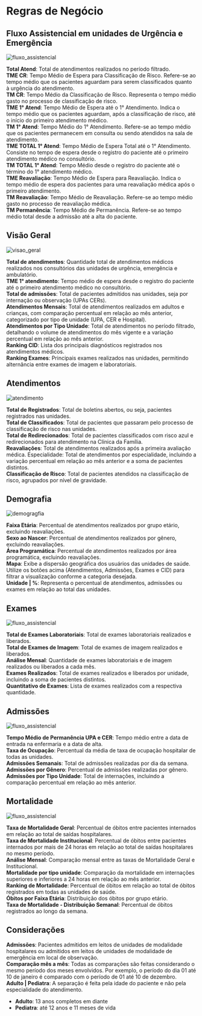 # Regras de Negócio

## Fluxo Assistencial em unidades de Urgência e Emergência 

![fluxo_assistencial](../src/irs_gerencial/01_fluxo_assistencial_tme_editado.jpg)

**Total Atend**: Total de atendimentos realizados no período filtrado.  
**TME CR**: Tempo Médio de Espera para Classificação de Risco. Refere-se ao tempo médio que os pacientes aguardam para serem classificados quanto à urgência do atendimento.  
**TM CR**: Tempo Médio da Classificação de Risco. Representa o tempo médio gasto no processo de classificação de risco.  
**TME 1° Atend**: Tempo Médio de Espera até o 1° Atendimento. Indica o tempo médio que os pacientes aguardam, após a classificação de risco, até o início do primeiro atendimento médico.  
**TM 1° Atend**: Tempo Médio do 1° Atendimento. Refere-se ao tempo médio que os pacientes permanecem em consulta ou sendo atendidos na sala de atendimento.  
**TME TOTAL 1° Atend**: Tempo Médio de Espera Total até o 1° Atendimento. Consiste no tempo de espera desde o registro do paciente até o primeiro atendimento médico no consultório.  
**TM TOTAL 1° Atend**: Tempo Médio desde o registro do paciente até o término do 1° atendimento médico.  
**TME Reavaliação**: Tempo Médio de Espera para Reavaliação. Indica o tempo médio de espera dos pacientes para uma reavaliação médica após o primeiro atendimento.  
**TM Reavaliação**: Tempo Médio de Reavaliação. Refere-se ao tempo médio gasto no processo de reavaliação médica.  
**TM Permanência**: Tempo Médio de Permanência. Refere-se ao tempo médio total desde a admissão até a alta do paciente.  

## Visão Geral

![visao_geral](../src/irs_gerencial/02_visao_geral_editado.png)


**Total de atendimentos**: Quantidade total de atendimentos médicos realizados nos consultórios das unidades de urgência, emergência e ambulatório.  
**TME 1° atendimento**:  Tempo médio de espera desde o registro do paciente até o primeiro atendimento médico no consultório.  
**Total de admissões**: Total de pacientes admitidos nas unidades, seja por internação ou observação (UPAs CERs).  
**Atendimentos Mensais**: Total de atendimentos realizados em adultos e crianças, com comparação percentual em relação ao mês anterior, categorizado por tipo de unidade (UPA, CER e Hospital).  
**Atendimentos por Tipo Unidade**: Total de atendimentos no período filtrado, detalhando o volume de atendimentos do mês vigente e a variação percentual em relação ao mês anterior.  
**Ranking CID**: Lista dos principais diagnósticos registrados nos atendimentos médicos.  
**Ranking Exames**: Principais exames realizados nas unidades, permitindo alternância entre exames de imagem e laboratoriais.  

## Atendimentos

![atendimento](../src/irs_gerencial/03_atendimento_editado.png)

**Total de Registrados**: Total de boletins abertos, ou seja, pacientes registrados nas unidades.  
**Total de Classificados**: Total de pacientes que passaram pelo processo de classificação de risco nas unidades.  
**Total de Redirecionados**: Total de pacientes classificados com risco azul e redirecionados para atendimento na Clínica da Família.  
**Reavaliações**: Total de atendimentos realizados após a primeira avaliação médica.
Especialidade: Total de atendimentos por especialidade, incluindo a variação percentual em relação ao mês anterior e a soma de pacientes distintos.  
**Classificação de Risco**: Total de pacientes atendidos na classificação de risco, agrupados por nível de gravidade.  

## Demografia

![demogragfia](../src/irs_gerencial/04_demografia_editado.png)

**Faixa Etária**: Percentual de atendimentos realizados por grupo etário, excluindo reavaliações.  
**Sexo ao Nascer**: Percentual de atendimentos realizados por gênero, excluindo reavaliações.  
**Área Programática**: Percentual de atendimentos realizados por área programática, excluindo reavaliações.  
**Mapa**: Exibe a dispersão geográfica dos usuários das unidades de saúde. Utilize os botões acima (Atendimentos, Admissões, Exames e CID) para filtrar a visualização conforme a categoria desejada.  
**Unidade | %**: Representa o percentual de atendimentos, admissões ou exames em relação ao total das unidades.  

## Exames

![fluxo_assistencial](../src/irs_gerencial/05_exames_editado.png)

**Total de Exames Laboratoriais**: Total de exames laboratoriais realizados e liberados.  
**Total de Exames de Imagem**: Total de exames de imagem realizados e liberados.  
**Análise Mensal**: Quantidade de exames laboratoriais e de imagem realizados ou liberados a cada mês.  
**Exames Realizados**: Total de exames realizados e liberados por unidade, incluindo a soma de pacientes distintos.  
**Quantitativo de Exames**: Lista de exames realizados com a respectiva quantidade.  

## Admissões

![fluxo_assistencial](../src/irs_gerencial/06_admissoes_editado.png)

**Tempo Médio de Permanência UPA e CER**: Tempo médio entre a data de entrada na enfermaria e a data de alta.  
**Taxa de Ocupação**: Percentual da média de taxa de ocupação hospitalar de todas as unidades.  
**Admissões Semanais**: Total de admissões realizadas por dia da semana.  
**Admissões por Gênero**: Percentual de admissões realizadas por gênero.  
**Admissões por Tipo Unidade**: Total de internações, incluindo a comparação percentual em relação ao mês anterior.  

## Mortalidade

![fluxo_assistencial](../src/irs_gerencial/07_mortalidade_editado.png)

**Taxa de Mortalidade Geral**: Percentual de óbitos entre pacientes internados em relação ao total de saídas hospitalares.  
**Taxa de Mortalidade Institucional**: Percentual de óbitos entre pacientes internados por mais de 24 horas em relação ao total de saídas hospitalares no mesmo período.  
**Análise Mensal**: Comparação mensal entre as taxas de Mortalidade Geral e Institucional.  
**Mortalidade por tipo unidade**: Comparação da mortalidade em internações superiores e inferiores a 24 horas em relação ao mês anterior.  
**Ranking de Mortalidade**: Percentual de óbitos em relação ao total de óbitos registrados em todas as unidades de saúde.  
**Óbitos por Faixa Etária**: Distribuição dos óbitos por grupo etário.  
**Taxa de Mortalidade - Distribuição Semanal**: Percentual de óbitos registrados ao longo da semana.  

## Considerações

**Admissões**: Pacientes admitidos em leitos de unidades de modalidade hospitalares ou admitidos em leitos de unidades de modalidade de emergência em local de observação.  
**Comparação mês a mês**: Todas as comparações são feitas considerando o mesmo período dos meses envolvidos. Por exemplo, o período do dia 01 até 10 de janeiro é comparado com o período de 01 até 10 de dezembro.  
**Adulto | Pediatra**: A separação é feita pela idade do paciente e não pela especialidade do atendimento.  
- **Adulto**: 13 anos completos em diante
- **Pediatra**: até 12 anos e 11 meses de vida
